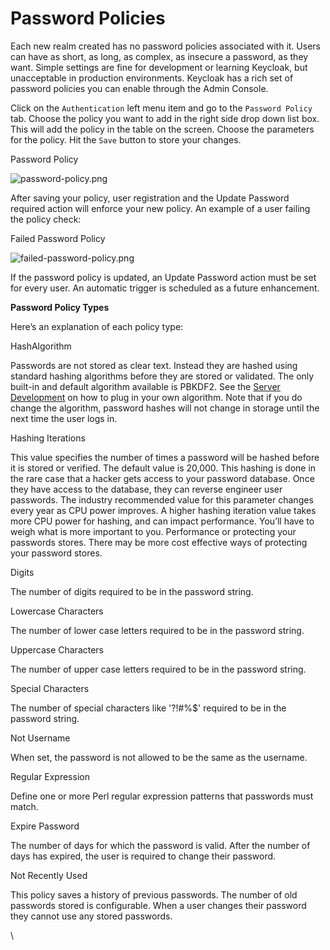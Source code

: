 # Password Policies

Each new realm created has no password policies associated with it. Users can have as short, as long, as complex, as insecure a password, as they want. Simple settings are fine for development or learning Keycloak, but unacceptable in production environments. Keycloak has a rich set of password policies you can enable through the Admin Console.

Click on the `Authentication` left menu item and go to the `Password Policy` tab. Choose the policy you want to add in the right side drop down list box. This will add the policy in the table on the screen. Choose the parameters for the policy. Hit the `Save` button to store your changes.

Password Policy

![password-policy.png](https://wjw465150.gitbooks.io/keycloak-documentation/content/server\_admin/keycloak-images/password-policy.png)

After saving your policy, user registration and the Update Password required action will enforce your new policy. An example of a user failing the policy check:

Failed Password Policy

![failed-password-policy.png](https://wjw465150.gitbooks.io/keycloak-documentation/content/server\_admin/keycloak-images/failed-password-policy.png)

If the password policy is updated, an Update Password action must be set for every user. An automatic trigger is scheduled as a future enhancement.

**Password Policy Types**

Here’s an explanation of each policy type:

HashAlgorithm

Passwords are not stored as clear text. Instead they are hashed using standard hashing algorithms before they are stored or validated. The only built-in and default algorithm available is PBKDF2. See the [Server Development](https://keycloak.gitbooks.io/documentation/content/server\_development/index.html) on how to plug in your own algorithm. Note that if you do change the algorithm, password hashes will not change in storage until the next time the user logs in.

Hashing Iterations

This value specifies the number of times a password will be hashed before it is stored or verified. The default value is 20,000. This hashing is done in the rare case that a hacker gets access to your password database. Once they have access to the database, they can reverse engineer user passwords. The industry recommended value for this parameter changes every year as CPU power improves. A higher hashing iteration value takes more CPU power for hashing, and can impact performance. You’ll have to weigh what is more important to you. Performance or protecting your passwords stores. There may be more cost effective ways of protecting your password stores.

Digits

The number of digits required to be in the password string.

Lowercase Characters

The number of lower case letters required to be in the password string.

Uppercase Characters

The number of upper case letters required to be in the password string.

Special Characters

The number of special characters like '?!#%$' required to be in the password string.

Not Username

When set, the password is not allowed to be the same as the username.

Regular Expression

Define one or more Perl regular expression patterns that passwords must match.

Expire Password

The number of days for which the password is valid. After the number of days has expired, the user is required to change their password.

Not Recently Used

This policy saves a history of previous passwords. The number of old passwords stored is configurable. When a user changes their password they cannot use any stored passwords.

\
